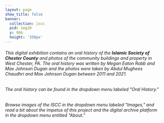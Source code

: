 ```yaml
---
layout: page
show_title: false
banner:
  collection: iscc
  pid: img10
  y: 90&
  height: '350px'
---
```


<p><h6>This digital exhibition contains an oral history of the <strong>Islamic Society of Chester County</strong> and photos of the community buildings and property in West Chester, PA. The oral history was written by Megan Eaton Robb and Max Johnson Dugan and the photos were taken by Abdul Mughees Chaudhri and Max Johnson Dugan between 2011 and 2021.</h6></p>

<p><h6>The oral history can be found in the dropdown menu labeled "Oral History."</h6></p>

<p></p>

<p><h6>Browse images of the ISCC in the dropdown menu labeled "Images," and read a bit about the impetus of this project and the digital archive platform in the dropdown menu entitled "About."</h6></p>
